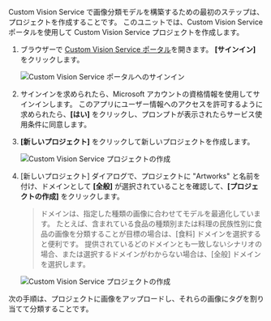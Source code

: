 Custom Vision Service で画像分類モデルを構築するための最初のステップは、プロジェクトを作成することです。 このユニットでは、Custom Vision Service ポータルを使用して Custom Vision Service プロジェクトを作成します。

1. ブラウザーで [Custom Vision Service ポータル](https://www.customvision.ai/)を開きます。 **[サインイン]** をクリックします。

    ![Custom Vision Service ポータルへのサインイン](../media-draft/1-portal-sign-in.png)

1. サインインを求められたら、Microsoft アカウントの資格情報を使用してサインインします。 このアプリにユーザー情報へのアクセスを許可するように求められたら、**[はい]** をクリックし、プロンプトが表示されたらサービス使用条件に同意します。

1. **[新しいプロジェクト]** をクリックして新しいプロジェクトを作成します。
  
    ![Custom Vision Service プロジェクトの作成](../media-draft/1-portal-click-new-project.png)

1. [新しいプロジェクト] ダイアログで、プロジェクトに "Artworks" と名前を付け、ドメインとして **[全般]** が選択されていることを確認して、**[プロジェクトの作成]** をクリックします。

    > ドメインは、指定した種類の画像に合わせてモデルを最適化しています。 たとえば、含まれている食品の種類別または料理の民族性別に食品の画像を分類することが目標の場合は、[食料] ドメインを選択すると便利です。 提供されているどのドメインとも一致しないシナリオの場合、または選択するドメインがわからない場合は、[全般] ドメインを選択します。

   ![Custom Vision Service プロジェクトの作成](../media-draft/1-portal-create-project.png)

次の手順は、プロジェクトに画像をアップロードし、それらの画像にタグを割り当てて分類することです。